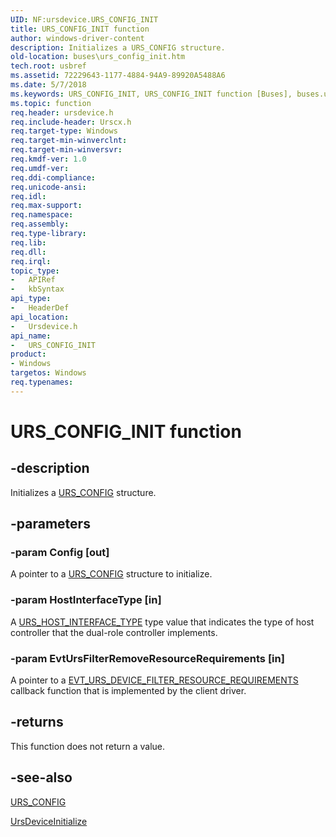 ```yaml
---
UID: NF:ursdevice.URS_CONFIG_INIT
title: URS_CONFIG_INIT function
author: windows-driver-content
description: Initializes a URS_CONFIG structure.
old-location: buses\urs_config_init.htm
tech.root: usbref
ms.assetid: 72229643-1177-4884-94A9-89920A5488A6
ms.date: 5/7/2018
ms.keywords: URS_CONFIG_INIT, URS_CONFIG_INIT function [Buses], buses.urs_config_init, ursdevice/URS_CONFIG_INIT
ms.topic: function
req.header: ursdevice.h
req.include-header: Urscx.h
req.target-type: Windows
req.target-min-winverclnt: 
req.target-min-winversvr: 
req.kmdf-ver: 1.0
req.umdf-ver: 
req.ddi-compliance: 
req.unicode-ansi: 
req.idl: 
req.max-support: 
req.namespace: 
req.assembly: 
req.type-library: 
req.lib: 
req.dll: 
req.irql: 
topic_type:
-	APIRef
-	kbSyntax
api_type:
-	HeaderDef
api_location:
-	Ursdevice.h
api_name:
-	URS_CONFIG_INIT
product:
- Windows
targetos: Windows
req.typenames: 
---
```


# URS_CONFIG_INIT function


## -description


Initializes a <a href="https://msdn.microsoft.com/library/windows/hardware/mt628020">URS_CONFIG</a> structure. 


## -parameters




### -param Config [out]

 A pointer to a <a href="https://msdn.microsoft.com/library/windows/hardware/mt628020">URS_CONFIG</a> structure to initialize.


### -param HostInterfaceType [in]

 A <a href="https://msdn.microsoft.com/library/windows/hardware/mt628023">URS_HOST_INTERFACE_TYPE</a> type value that indicates the type of host controller that the dual-role controller implements.


### -param EvtUrsFilterRemoveResourceRequirements [in]

 A  pointer to a <a href="https://msdn.microsoft.com/library/windows/hardware/mt595921">EVT_URS_DEVICE_FILTER_RESOURCE_REQUIREMENTS</a> callback function that is implemented by the  client driver.


## -returns



This function does not return a value.




## -see-also




<a href="https://msdn.microsoft.com/library/windows/hardware/mt628020">URS_CONFIG</a>



<a href="https://msdn.microsoft.com/library/windows/hardware/mt628012">UrsDeviceInitialize</a>
 

 

